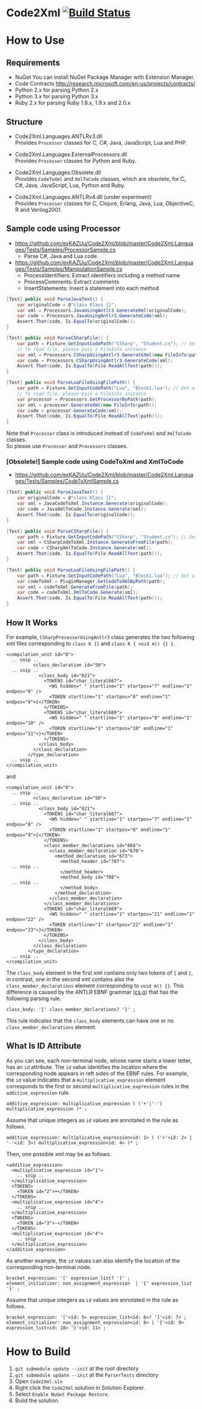 Code2Xml [![Build Status](https://secure.travis-ci.org/exKAZUu/Code2Xml.png?branch=master)](http://travis-ci.org/exKAZUu/Code2Xml)
=================

# How to Use

## Requirements
* NuGet
You can install NuGet Package Manager with Extension Manager.  
* Code Contracts
http://research.microsoft.com/en-us/projects/contracts/
* Python 2.x for parsing Python 2.x
* Python 3.x for parsing Python 3.x
* Ruby 2.x for parsing Ruby 1.8.x, 1.9.x and 2.0.x

## Structure
- Code2Xml.Languages.ANTLRv3.dll  
Provides ```Processor``` classes for C, C#, Java, JavaScript, Lua and PHP.

- Code2Xml.Languages.ExternalProcessors.dll  
Provides ```Processor``` classes for Python and Ruby.

- Code2Xml.Languages.Obsolete.dll  
Provides ```CodeToXml``` and ```XmlToCode``` classes, which are obsolete, for C, C#, Java, JavaScript, Lua, Python and Ruby.

- Code2Xml.Languages.ANTLRv4.dll (under experiment)  
Provides ```Processor``` classes for C, Clojure, Erlang, Java, Lua, ObjectiveC, R and Verilog2001.

## Sample code using Processor

- https://github.com/exKAZUu/Code2Xml/blob/master/Code2Xml.Languages/Tests/Samples/ProcessorSample.cs
  - Parse C#, Java and Lua code.
- https://github.com/exKAZUu/Code2Xml/blob/master/Code2Xml.Languages/Tests/Samples/ManipulationSample.cs
  - ProcessIdentifiers: Extract identifiers including a method name
  - ProcessComments: Extract comments
  - InsertStatements: Insert a statement into each method

```C#
[Test] public void ParseJavaText() {
	var originalCode = @"class Klass {}";
	var xml = Processors.JavaUsingAntlr3.GenerateXml(originalCode);
	var code = Processors.JavaUsingAntlr3.GenerateCode(xml);
	Assert.That(code, Is.EqualTo(originalCode));
}

[Test] public void ParseCSharpFile() {
	var path = Fixture.GetInputCodePath("CSharp", "Student.cs"); // Get a path of a test file
	// To read file, please pass a FileInfo instance
	var xml = Processors.CSharpUsingAntlr3.GenerateXml(new FileInfo(path));
	var code = Processors.CSharpUsingAntlr3.GenerateCode(xml);
	Assert.That(code, Is.EqualTo(File.ReadAllText(path)));
}

[Test] public void ParseLuaFileUsingFilePath() {
	var path = Fixture.GetInputCodePath("Lua", "Block1.lua"); // Get a path of a test file
	// To read file, please pass a FileInfo instance
	var processor = Processors.GetProcessorByPath(path);
	var xml = processor.GenerateXml(new FileInfo(path));
	var code = processor.GenerateCode(xml);
	Assert.That(code, Is.EqualTo(File.ReadAllText(path)));
}
```

Note that ```Processor``` class is introduced instead of ```CodeToXml``` and ```XmlToCode``` classes.  
So please use ```Processor``` and ```Processors``` classes.

### [Obsolete!] Sample code using CodeToXml and XmlToCode

- https://github.com/exKAZUu/Code2Xml/blob/master/Code2Xml.Languages/Tests/Samples/CodeToXmlSample.cs

```C#
[Test] public void ParseJavaText() {
	var originalCode = @"class Klass {}";
	var xml = JavaCodeToXml.Instance.Generate(originalCode);
	var code = JavaXmlToCode.Instance.Generate(xml);
	Assert.That(code, Is.EqualTo(originalCode));
}

[Test] public void ParseCSharpFile() {
	var path = Fixture.GetInputCodePath("CSharp", "Student.cs"); // Get a path of a test file
	var xml = CSharpCodeToXml.Instance.GenerateFromFile(path);
	var code = CSharpXmlToCode.Instance.Generate(xml);
	Assert.That(code, Is.EqualTo(File.ReadAllText(path)));
}

[Test] public void ParseLuaFileUsingFilePath() {
	var path = Fixture.GetInputCodePath("Lua", "Block1.lua"); // Get a path of a test file
	var codeToXml = PluginManager.GetCodeToXmlByPath(path);
	var xml = codeToXml.GenerateFromFile(path);
	var code = codeToXml.XmlToCode.Generate(xml);
	Assert.That(code, Is.EqualTo(File.ReadAllText(path)));
}
```

## How It Works

For example, ```CSharpProcessorUsingAntlr3``` class generates the two following xml files corresponding to ```class K {}``` and ```class K { void m() {} }```.

    <compilation_unit id="0">
      .. snip ..
              <class_declaration id="50">
      .. snip ..
                <class_body id="621">
                  <TOKENS id="char_literal667">
                    <WS hidden=" " startline="1" startpos="7" endline="1" endpos="8" />
                    <TOKEN startline="1" startpos="8" endline="1" endpos="9">{</TOKEN>
                  </TOKENS>
                  <TOKENS id="char_literal669">
                    <WS hidden=" " startline="1" startpos="9" endline="1" endpos="10" />
                    <TOKEN startline="1" startpos="10" endline="1" endpos="11">}</TOKEN>
                  </TOKENS>
                </class_body>
              </class_declaration>
            </type_declaration>
      .. snip ..
    </compilation_unit>

and

    <compilation_unit id="0">
      .. snip ..
              <class_declaration id="50">
      .. snip ..
                <class_body id="621">
                  <TOKENS id="char_literal667">
                    <WS hidden=" " startline="1" startpos="7" endline="1" endpos="8" />
                    <TOKEN startline="1" startpos="8" endline="1" endpos="9">{</TOKEN>
                  </TOKENS>
                  <class_member_declarations id="668">
                    <class_member_declaration id="670">
                      <method_declaration id="673">
                        <method_header id="707">
      .. snip ..
                        </method_header>
                        <method_body id="708">
      .. snip ..
                        </method_body>
                      </method_declaration>
                    </class_member_declaration>
                  </class_member_declarations>
                  <TOKENS id="char_literal669">
                    <WS hidden=" " startline="1" startpos="21" endline="1" endpos="22" />
                    <TOKEN startline="1" startpos="22" endline="1" endpos="23">}</TOKEN>
                  </TOKENS>
                </class_body>
              </class_declaration>
            </type_declaration>
      .. snip ..
    </compilation_unit>

The ```class_body``` element in the first xml contains only two tokens of ```{``` and ```}```,
in contrast, one in the second xml contains also the ```class_member_declarations``` element corresponding to ```void m() {}```.
This difference is caused by the ANTLR EBNF grammar ([cs.g](https://github.com/exKAZUu/Code2Xml/blob/master/Code2Xml.Languages/ANTLRv3/Processors/CSharp/cs.g "cs.g")) that has the following parsing rule.

    class_body:	'{' class_member_declarations? '}' ;

This rule indicates that the ```class_body``` elements can have one or no ```class_member_declarations``` element.

## What Is ID Attribute

As you can see, each non-terminal node, whose name starts a lower letter, has an ```id``` attribute.
The ```id``` value identifies the location where the corresponding node appears in reft sides of the EBNF rules.
For example, the ```id``` value indicates that a ```multiplicative_expression``` element corresponds to the first or second ```multiplicative_expression``` rules in the ```additive_expression``` rule.

    additive_expression: multiplicative_expression ( ('+'|'-') multiplicative_expression )* ;

Assume that unique integers as ```id``` values are annotated in the rule as follows.

    additive_expression: multiplicative_expression<id: 1> ( ('+'<id: 2> | '-'<id: 3>) multiplicative_expression<id: 4> )* ;
    
Then, one possible xml may be as follows.

    <additive_expression>
      <multiplicative_expression id="1">
        .. snip ..
      </multiplicative_expression>
      <TOKENS>
        <TOKEN id="2">+</TOKEN>
      </TOKENS>
      <multiplicative_expression id="4">
        .. snip ..
      </multiplicative_expression>
      <TOKENS>
        <TOKEN id="3">-</TOKEN>
      </TOKENS>
      <multiplicative_expression id="4">
        .. snip ..
      </multiplicative_expression>
    </additive_expression>

As another example, the ```id``` values can also identify the locatoin of the corresponding non-terminal node.

    bracket_expression: '[' expression_list? ']' ;
    element_initializer: non_assignment_expression  | '{' expression_list '}' ;

Assume that unique integers as ```id``` values are annotated in the rule as follows.

    bracket_expression: '['<id: 5> expression_list<id: 6>? ']'<id: 7> ;
    element_initializer: non_assignment_expression<id: 8> | '{'<id: 9> expression_list<id: 10> '}'<id: 11> ;


# How to Build
1. ```git submodule update --init``` at the root directory
1. ```git submodule update --init``` at the ```ParserTests``` directory
1. Open ```Code2Xml.sln```
1. Right click the ```Code2Xml``` solution in Solution Explorer.
1. Select ```Enable NuGet Package Restore```.
1. Build the solution.

